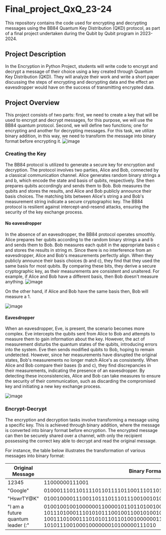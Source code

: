# Final_project_QxQ_23-24
This repository contains the code used for encrypting and decrypting messages using the BB84 Quantum Key Distribution (QKD) protocol, as part of a final project undertaken during the Qubit by Qubit program in 2023-2024.


## Project Description

In the Encryption in Python Project, students will write code to encrypt and decrypt a message of their choice using a key created through Quantum Key Distribution (QKD). They will analyze their work and write a short paper discussing the steps of encrypting and decrypting data and the effect an eavesdropper would have on the success of transmitting encrypted data.

## Project Overview


This project consists of two parts: first, we need to create a key that will be used to encrypt and decrypt messages, for this purpose, we will use the BB84 quantum protocol.
Second, we will define two functions; one for encrypting and another for decrypting messages. For this task, we utilize binary addition, in this way, we need to transform the message into binary format before encrypting it.
![image](https://github.com/LazaroR-u/Final_project_QxQ_23-24/assets/80428982/81dcb297-b143-4f04-b0a6-a02168784b21)


### Creating the Key

The BB84 protocol is utilized to generate a secure key for encryption and decryption. The protocol involves two parties, Alice and Bob, connected by a classical communication channel. Alice generates random binary strings a and b, which encode the state and basis of qubits, respectively. She then prepares qubits accordingly and sends them to Bob. Bob measures the qubits and stores the results, and Alice and Bob publicly announce their basis choices. The matching bits between Alice's string a and Bob's measurement string indicate a secure cryptographic key. The BB84 protocol is resilient against intercept-and-resend attacks, ensuring the security of the key exchange process.


#### No eavesdropper
In the absence of an eavesdropper, the BB84 protocol operates smoothly. Alice prepares her qubits according to the random binary strings a and b and sends them to Bob. Bob measures each qubit in the appropriate basis c and stores the results in string m. Since there is no interference from an eavesdropper, Alice and Bob's measurements perfectly align. When they publicly announce their basis choices (b and c), they find that they used the same basis for most qubits. By comparing these bits, they derive a secure cryptographic key, as their measurements are consistent and unaltered. For example, if Alice and Bob have a different basis, then Bob doesn't measure anything. 
![image](https://github.com/LazaroR-u/Final_project_QxQ_23-24/assets/80428982/43ff0385-37dd-460b-be64-03afffcf3631)

On the other hand, if Alice and Bob have the same basis then, Bob will measure a 1. 

![image](https://github.com/LazaroR-u/Final_project_QxQ_23-24/assets/80428982/9abd3b54-09f5-4695-998a-49c34b0aa402)


#### Eavesdropper 
When an eavesdropper, Eve, is present, the scenario becomes more complex. Eve intercepts the qubits sent from Alice to Bob and attempts to measure them to gain information about the key. However, the act of measurement disturbs the quantum states of the qubits, introducing errors into the system. Eve then sends modified qubits to Bob, hoping to remain undetected. However, since her measurements have disrupted the original states, Bob's measurements no longer match Alice's as consistently. When Alice and Bob compare their bases (b and c), they find discrepancies in their measurements, indicating the presence of an eavesdropper. By detecting these inconsistencies, Alice and Bob can take measures to ensure the security of their communication, such as discarding the compromised key and initiating a new key exchange process.

![image](https://github.com/LazaroR-u/Final_project_QxQ_23-24/assets/80428982/60bc0d46-1278-46fd-9b01-4933eef9fc43)


### Encrypt-Decrypt

The encryption and decryption tasks involve transforming a message using a specific key. This is achieved through binary addition, where the message is converted into binary format before encryption. The encrypted message can then be securely shared over a channel, with only the recipient possessing the correct key able to decrypt and read the original message.

For instance, the table below illustrates the transformation of various messages into binary format:

| Original Message  | Binary Format Message                                      |
|-------------------|------------------------------------------------------------|
| 12345             | 11000000111001                                             |
| "Google"          | 010001110110111101101111011001110110110001100101         |
| "HswrTY@K"        | 0100100001110011011101110111001001010100010110010100000001001011 |
| "I am a future quantum leader (:" | 01001001001000000110000101101101001000000110000100100000011001100111010 10111010001110101011100100110010100100000011100010111010101100001011011 10011101000111010101101101001000000110110001100101011000010110010001100 10101110010001000000010100000111010 |
